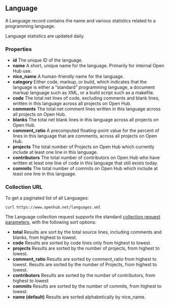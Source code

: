 ## Language

A Language record contains the name and various statistics related to a programming language.

Language statistics are updated daily.

### Properties

+ __id__
    The unique ID of the language.
+ __name__
    A short, unique name for the language. Primarily for internal Open Hub use.
+ __nice_name__
    A human-friendly name for the language.
+ __category__
    Either code, markup, or build, which indicates that the language is either a “standard” programming language, a document markup language such as XML, or a build script such as a makefile.
+ __code__
    The total net lines of code, excluding comments and blank lines, written in this language across all projects on Open Hub.
+ __comments__
    The total net comment lines written in this language across all projects on Open Hub.
+ __blanks__
    The total net blank lines in this language across all projects on Open Hub.
+ __comment_ratio__
    A precomputed floating-point value for the percent of lines in this language that are comments, across all projects on Open Hub.
+ __projects__
    The total number of Projects on Open Hub which currently include at least one line in this language.
+ __contributors__
    The total number of contributors on Open Hub who have written at least one line of code in this language that still exists today.
+ __commits__
    The total number of commits on Open Hub which include at least one line in this language. 

### Collection URL
To get a paginated list of all Languages:
```shell
curl https://www.openhub.net/languages.xml 
```
The Language collection request supports the standard [collection request parameters](/README.md#collection-requests), with the following sort options:

+ __total__
    Results are sort by the total source lines, including comments and blanks, from highest to lowest.
+ __code__
    Results are sorted by code lines only from highest to lowest.
+ __projects__
    Results are sorted by the number of projects, from highest to lowest.
+ __comment_ratio__
    Results are sorted by comment_ratio from highest to lowest.
    Results are sorted by the number of Projects, from highest to lowest.
+ __contributors__
    Results are sorted by the number of contributors, from highest to lowest
+ __commits__
    Results are sorted by the number of commits, from highest to lowest.
+ __name (default)__
    Results are sorted alphabetically by nice_name. 
